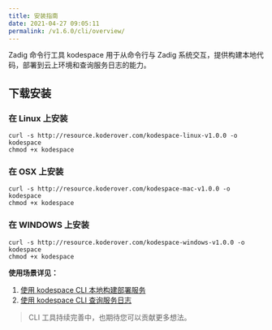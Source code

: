 ```yaml
---
title: 安装指南
date: 2021-04-27 09:05:11
permalink: /v1.6.0/cli/overview/
---
```


Zadig 命令行工具 kodespace 用于从命令行与 Zadig 系统交互，提供构建本地代码，部署到云上环境和查询服务日志的能力。

## 下载安装
### 在 Linux 上安装

```
curl -s http://resource.koderover.com/kodespace-linux-v1.0.0 -o kodespace
chmod +x kodespace
```
### 在 OSX 上安装

```
curl -s http://resource.koderover.com/kodespace-mac-v1.0.0 -o kodespace
chmod +x kodespace
```

### 在 WINDOWS 上安装

```
curl -s http://resource.koderover.com/kodespace-windows-v1.0.0 -o kodespace
chmod +x kodespace
```

**使用场景详见：**
1. [使用 kodespace CLI 本地构建部署服务](/v1.6.0/cli/local-build/)
2. [使用 kodespace CLI 查询服务日志](/v1.6.0/cli/search-logs/)



> CLI 工具持续完善中，也期待您可以贡献更多想法。

